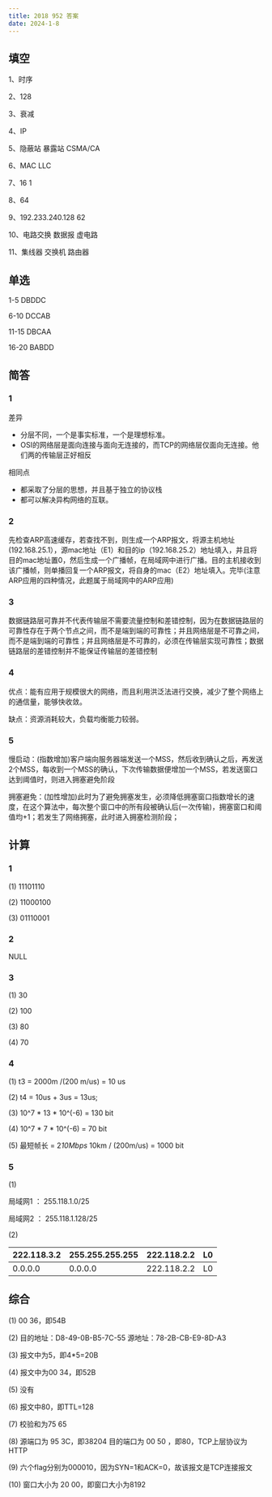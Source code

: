 ```yaml
---
title: 2018 952 答案
date: 2024-1-8
---
```


## 填空

1、时序

2、128

3、衰减

4、IP

5、隐蔽站	暴露站	CSMA/CA

6、MAC  LLC  

7、16	1

8、64

9、192.233.240.128  62

10、电路交换  数据报 虚电路

11、集线器   交换机 路由器

## 单选

1-5 DBDDC

6-10 DCCAB

11-15 DBCAA

16-20 BABDD

## 简答

### 1

差异

- 分层不同，一个是事实标准，一个是理想标准。
- OSI的网络层是面向连接与面向无连接的，而TCP的网络层仅面向无连接。他们两的传输层正好相反

相同点

- 都采取了分层的思想，并且基于独立的协议栈
- 都可以解决异构网络的互联。

### 2

先检查ARP高速缓存，若查找不到，则生成一个ARP报文，将源主机地址(192.168.25.1），源mac地址（E1）和目的ip（192.168.25.2）地址填入，并且将目的mac地址置0，然后生成一个广播帧，在局域网中进行广播。目的主机接收到该广播帧，则单播回复一个ARP报文，将自身的mac（E2）地址填入。完毕(注意ARP应用的四种情况，此题属于局域网中的ARP应用)

### 3

数据链路层可靠并不代表传输层不需要流量控制和差错控制，因为在数据链路层的可靠性存在于两个节点之间，而不是端到端的可靠性；并且网络层是不可靠之间，而不是端到端的可靠性；并且网络层是不可靠的，必须在传输层实现可靠性；数据链路层的差错控制并不能保证传输层的差错控制

### 4

优点：能有应用于规模很大的网络，而且利用洪泛法进行交换，减少了整个网络上的通信量，能够快收敛。

缺点：资源消耗较大，负载均衡能力较弱。

### 5

慢启动：(指数增加)客户端向服务器端发送一个MSS，然后收到确认之后，再发送2个MSS，每收到一个MSS的确认，下次传输数据便增加一个MSS，若发送窗口达到阈值时，则进入拥塞避免阶段

拥塞避免：(加性增加)此时为了避免拥塞发生，必须降低拥塞窗口指数增长的速度，在这个算法中，每次整个窗口中的所有段被确认后(一次传输)，拥塞窗口和阈值均+1；若发生了网络拥塞，此时进入拥塞检测阶段；

## 计算

### 1

(1) 11101110

(2) 11000100

(3) 01110001

### 2

NULL

### 3

(1) 30

(2) 100

(3) 80

(4) 70

### 4

(1) t3 = 2000m /(200 m/us) = 10 us

(2) t4 = 10us + 3us = 13us;

(3) 10^7 * 13 * 10^(-6) = 130 bit

(4) 10^7 * 7 * 10^(-6) = 70 bit

(5) 最短帧长 = 2*10Mbps* 10km / (200m/us) = 1000 bit

### 5

(1) 

局域网1 ： 255.118.1.0/25

局域网2 ： 255.118.1.128/25

(2)

| 222.118.3.2 | 255.255.255.255 | 222.118.2.2 | L0   |
| ----------- | --------------- | ----------- | ---- |
| 0.0.0.0     | 0.0.0.0         | 222.118.2.2 | L0   |

## 综合

(1) 00 36，即54B

(2) 目的地址：D8-49-0B-B5-7C-55	源地址：78-2B-CB-E9-8D-A3

(3) 报文中为5，即4*5=20B

(4) 报文中为00 34，即52B

(5) 没有

(6) 报文中80，即TTL=128

(7) 校验和为75 65

(8) 源端口为 95 3C，即38204	目的端口为 00 50 ，即80，TCP上层协议为 HTTP

(9) 六个flag分别为000010，因为SYN=1和ACK=0，故该报文是TCP连接报文

(10) 窗口大小为 20 00，即窗口大小为8192

